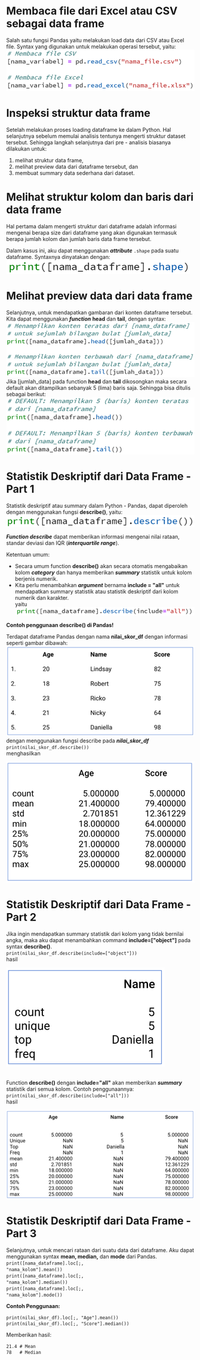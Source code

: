 # Membaca file dari Excel atau CSV sebagai data frame

Salah satu fungsi Pandas yaitu melakukan load data dari CSV atau Excel file. Syntax yang digunakan untuk melakukan operasi tersebut, yaitu:<br>
![syntax](img/syntax_pandas.png)

# Inspeksi struktur data frame

Setelah melakukan proses loading dataframe ke dalam Python. Hal selanjutnya sebelum memulai analisis tentunya mengerti struktur dataset tersebut. Sehingga langkah selanjutnya dari pre - analisis biasanya dilakukan untuk:<br>

1. melihat struktur data frame,
2. melihat preview data dari dataframe tersebut, dan
3. membuat summary data sederhana dari dataset.

# Melihat struktur kolom dan baris dari data frame

Hal pertama dalam mengerti struktur dari dataframe adalah informasi mengenai berapa size dari dataframe yang akan digunakan termasuk berapa jumlah kolom dan jumlah baris data frame tersebut. <br>

Dalam kasus ini, aku dapat menggunakan **_attribute_** <code>.shape</code> pada suatu dataframe. Syntaxnya dinyatakan dengan:<br>
![syntax](img/syntax_dataframe.png)

# Melihat preview data dari data frame

Selanjutnya, untuk mendapatkan gambaran dari konten dataframe tersebut. Kita dapat menggunakan **_function_** **head** dan **tail**, dengan syntax:<br>
![syntax](img/syntax_headtail.png)<br>
Jika [jumlah_data] pada function **head** dan **tail** dikosongkan maka secara default akan ditampilkan sebanyak 5 (lima) baris saja. Sehingga bisa ditulis sebagai berikut:<br>
![syntax](img/syntax_headtail2.png)<br>

# Statistik Deskriptif dari Data Frame - Part 1

Statistik deskriptif atau summary dalam Python - Pandas, dapat diperoleh dengan menggunakan fungsi **describe()**, yaitu:<br>
![syntax](img/syntax_describe.png)<br>

**_Function describe_** dapat memberikan informasi mengenai nilai rataan, standar deviasi dan IQR (**_interquartile range_**).<br>

Ketentuan umum:<br>

- Secara umum function **describe()** akan secara otomatis mengabaikan kolom **_category_** dan hanya memberikan **_summary_** statistik untuk kolom berjenis numerik.
- Kita perlu menambahkan **_argument_** bernama **include = "all"** untuk mendapatkan summary statistik atau statistik deskriptif dari kolom numerik dan karakter.<br>
  yaitu
  ![syntax](img/syntax_describe2.png)<br>

**Contoh penggunaan describe() di Pandas!**

Terdapat dataframe Pandas dengan nama **nilai_skor_df** dengan informasi seperti gambar dibawah:<br>
![gambar](img/gambar_tabel.png)<br>
dengan menggunakan fungsi describe pada **_nilai_skor_df_**
<code>print(nilai_skor_df.describe())</code> <br>
menghasilkan<br>

![gambar](img/gambar_tabeloutput.png)<br>

# Statistik Deskriptif dari Data Frame - Part 2

Jika ingin mendapatkan summary statistik dari kolom yang tidak bernilai angka, maka aku dapat menambahkan command **include=["object"]** pada syntax **describe()**. <br>
<code>print(nilai_skor_df.describe(include=["object"]))</code> <br>
hasil<br>

![gambar](img/gambar_tabeloutput2.png)<br><br>

Function **describe()** dengan **include="all"** akan memberikan **_summary_** statistik dari semua kolom. Contoh penggunaannya:<br>
<code>print(nilai_skor_df.describe(include=["all"]))</code> <br>
hasil<br>

![gambar](img/gambar_tabeloutput3.png)<br>

# Statistik Deskriptif dari Data Frame - Part 3

Selanjutnya, untuk mencari rataan dari suatu data dari dataframe. Aku dapat menggunakan syntax **mean, median,** dan **mode** dari Pandas.
<code>print([nama_dataframe].loc[;, "nama_kolom"].mean())</code><br>
<code>print([nama_dataframe].loc[;, "nama_kolom"].median())</code><br>
<code>print([nama_dataframe].loc[;, "nama_kolom"].mode())</code><br>

**Contoh Penggunaan:**

```
print(nilai_skor_df).loc[;, "Age"].mean())
print(nilai_skor_df).loc[;, "Score"].median())
```

Memberikan hasil:<br>

```
21.4 # Mean
78   # Median
```
